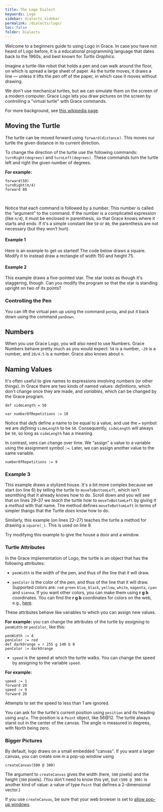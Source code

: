 ```yaml
---
title: The Logo Dialect
keywords: Logo
sidebar: dialects_sidebar
permalink: /dialects/logo/
toc: false
folder: Dialects
---
```


Welcome to a beginners guide to using Logo in Grace. In case you have not heard of Logo before, it is a educational programming language that dates back to the 1960s, and best known for _Turtle Graphics_.

Imagine a turtle-like robot that holds a pen and can walk around the floor, on which is spread a large sheet of paper.  As the turtle moves, it draws a line — unless it lifts the pen off of the paper, in which case it moves without drawing.

We don't use mechanical turtles, but we can simulate them
on the screen of a modern computer.  Grace Logo lets you
draw pictures on the screen by controlling a "virtual turtle" with Grace commands.

For more background, see [this wikipedia page][WikiTurtle1].

[WikiTurtle1]: https://en.wikipedia.org/wiki/Logo_(programming_language)


## Moving the Turtle

The turtle can be moved forward using `forward(distance)`. This moves our turtle the given distance in its current direction.

To change the direction of the turtle use the following commands: `turnRight(degrees)` and `turnLeft(degrees)`.
These commands turn the turtle
left and right the given number of degrees.

**For example:**

    forward(50)
    turnRight(π/4)
    forward 80

<br>

Notice that each command is followed by a number.  This number is called the “argument” to the command.  If the
number is a complicated expression (like `π/4`), it must be enclosed in parenthesis, so that Grace knows where it starts and ends.  If it's a simple constant like `50` or `80`, the parenthesis are not necessary (but they won't hurt).


#### Example 1
Here is an example to get us started! The code below draws a square. Modify it to instead draw a rectangle of width 150 and height 75.

<object id="example-1" data="{{site.editor}}?square" width="100%" height="550px"> </object>



#### Example 2

This example draws a five-pointed star.  The star looks as though it's staggering, though.  Can you modify the program so that the star is standing upright on two of its points?

<object id="example-2" data="{{site.editor}}?5-star" width="100%" height="550px"> </object>


### Controlling the Pen

You can lift the virtual pen up using the command `penUp`, and put it back down using the command `penDown`.

## Numbers

When you use Grace Logo, you will also need to use Numbers.  Grace Numbers behave pretty much as you would expect: `50` is a number, `-20` is a number, and `20/4.5` is a number. Grace also knows about `π`.

## Naming Values

It's often useful to give names to expressions involving numbers (or other things).  In Grace there are two kinds of named values: *definitions*, which don't change once they are made, and *variables*, which can be changed by the Grace program.

    def sideLength = 50

    var numberOfRepetitions := 10

Notice that *defs* define a name to be equal to a value, and use the `=` symbol: we are *defining* `sideLength` to be `50`.  Consequently, `sideLength` will always be `50`, so long as `sideLength` has a meaning.

In contrast, *vars* can change over time.  We “assign” a value to a variable using the assignment symbol `:=`.  Later, we can assign another value to the same variable.

    numberOfRepetitions := 9


### Example 3

This example draws a stylized house. It's a bit more complex because we start (on line 6) by telling the turtle to `moveToBottomLeft`, which isn't seomthing that it already knows how to do.  Scroll down and you will see that on lines 29–37 we *teach* the turtle how to `moveToBottomLeft` by giving it a _method_ with that name.
The method defines `moveToBottomLeft` in terms of simpler thangs that the Turtle *does* know how to do.

Similarly, this example (on lines 22–27) teaches the turtle a method for drawing a `square(_)`.   This is used on line 9.

Try modifying this example to give the house a door and a window.

<object id="example-3" data="{{site.editor}}?house" width="100%" height="550px"> </object>


### Turtle Attributes

In the Grace implementation of Logo, the turtle is an object that has the following attributes:

 * `penWidth` is the width of the pen, and thus of the line that it will draw.

 * `penColor` is the color of the pen, and thus of the line that it will draw.  Supported colors are: `red` `green` `blue`, `black`,
`yellow`, `white`, `magenta`, `cyan` and `sienna`.   If you want other colors, you can make them using **r g b** coordinates.  You can 
find the **r g b** coordinates for colors on the web, e.g., [here](http://cloford.com/resources/colours/500col.htm).

These attributes behave like variables to which you can assign new values.

**For example:** you can change the attributes of the turtle by *assigning* to `penWidth` or `penColor`, like this:

    penWidth := 4
    penColor := red
    def darkOrange = r 255 g 140 b 0
    penColor := darkOrange

 * `speed` is the speed at which the turtle walks. You can change the speed by assigning to the variable `speed`.

**For example:**

    speed := 1
    forward 20
    speed := 9
    forward 20

Attempts to set the speed to less than 1 are ignored.

You can ask for the turtle's current position using `position` and its heading using `angle`.
The position is a `Point` object, like 56@12.  The turtle always starst out in the center of the canvas.
The angle is measured in degrees, with North being zero.

### Bigger Pictures

By default, logo draws on a small embedded "canvas".  If you want a larger canvas, you can create one in a pop-up window using

    createCanvas(500 @ 300)

The argument to `createCanvas` gives the width (here, `500` pixels) and the height (`300` pixels).
(You don't need to know this yet, but `(500 @ 300)` is another kind of value: a value of type `Point` that defines a 2-dimensional vector.)

If you use `createCanvas`, be sure that your web browser is set to [allow pop-up windows](http://www.cengage.com/lms_docs/system_check/popupsfailed/popupsfailed_chrome.htm).
